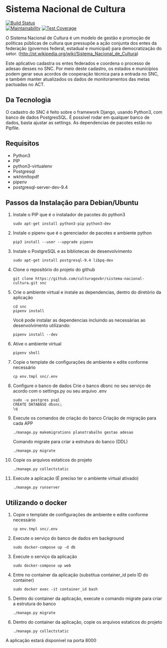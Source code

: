 # Sistema Nacional de Cultura
[![Build Status](https://travis-ci.org/culturagovbr/sistema-nacional-cultura.svg?branch=master)](https://travis-ci.org/culturagovbr/sistema-nacional-cultura)  
[![Maintainability](https://api.codeclimate.com/v1/badges/b820f182e3e161f417a3/maintainability)](https://codeclimate.com/github/culturagovbr/sistema-nacional-cultura/maintainability)
[![Test Coverage](https://api.codeclimate.com/v1/badges/b820f182e3e161f417a3/test_coverage)](https://codeclimate.com/github/culturagovbr/sistema-nacional-cultura/test_coverage)

O Sistema Nacional de Cultura é um modelo de gestão e promoção de políticas públicas de cultura que pressupõe a ação conjunta dos entes da federação (governos federal, estadual e municipal) para democratização do setor. (http://pt.wikipedia.org/wiki/Sistema_Nacional_de_Cultura)

Este aplicativo cadastra os entes federados e coordena o processo de adesao desses no SNC. Por meio deste cadastro, os estados e municípios podem gerar seus acordos de cooperação técnica para a entrada no SNC, e também manter atualizados os dados de monitoramentos das metas pactuadas no ACT.


## Da Tecnologia
O cadastro do SNC é feito sobre o framework Django, usando Python3, com banco de dados PostgresSQL. É possível rodar em qualquer banco de dados, basta ajustar as settings.
As dependencias de pacotes estão no Pipfile.




## Requisitos

* Python3
* PIP
* python3-virtualenv
* Postgresql
* wkhtmltopdf
* pipenv
* postgresql-server-dev-9.4

## Passos da Instalação para Debian/Ubuntu

1. Instale o PIP que é o instalador de pacotes do python3
    ```
    sudo apt-get install python3-pip python3-dev
    ```

2. Instale o pipenv que é o gerenciador de pacotes e ambiente python
    ```
    pip3 install --user --upgrade pipenv
    ```

3. Instale o PostgreSQL e as bibliotecas de desenvolvimento
    ```
    sudo apt-get install postgresql-9.4 libpq-dev
    ```    

4. Clone o repositório do projeto do github
    ```
    git clone https://github.com/culturagovbr/sistema-nacional-cultura.git snc
    ```

5. Crie o ambiente virtual e instale as dependencias, dentro do diretório da aplicação
    ```
    cd snc
    pipenv install
    ```    
    Você pode instalar as dependencias incluindo as necessárias ao desenvolvimento utilizando:
    ```
    pipenv install --dev
    ```

6. Ative o ambiente virtual
    ```
    pipenv shell
    ```

7. Copie o template de configurações de ambiente e edite conforme necessário
    ```
    cp env.tmpl snc/.env
    ```

8. Configure o banco de dados
    Crie o banco dbsnc no seu serviço de acordo com o settings.py ou seu arquivo .env
    ```
    sudo -u postgres psql
    CREATE DATABASE dbsnc;
    \q
    ```

9. Execute os comandos de criação do banco
    Criação de migração para cada APP
    ```
    ./manage.py makemigrations planotrabalho gestao adesao
    ```

    Comando migrate para criar a estrutura do banco (DDL)
    ```
    ./manage.py migrate
    ```

10. Copie os arquivos estaticos do projeto
    ```
    ./manage.py collectstatic
    ```

11. Execute a aplicação (É preciso ter o ambiente virtual ativado)
    ```
    ./manage.py runserver
    ```

## Utilizando o docker

1. Copie o template de configurações de ambiente e edite conforme necessário
    ```
    cp env.tmpl snc/.env
    ```

2. Execute o serviço do banco de dados em background
    ```
    sudo docker-compose up -d db
    ```

3.  Execute o serviço da aplicação
    ```
    sudo docker-compose up web
    ```

4. Entre no container da aplicação (substitua container_id pelo ID do container)
    ```
    sudo docker exec -it container_id bash
    ```

5. Dentro do container da aplicação, execute o comando migrate para criar a estrutura do banco
    ```
    ./manage.py migrate
    ```

6. Dentro do container da aplicação, copie os arquivos estaticos do projeto
    ```
    ./manage.py collectstatic
    ```

A aplicação estará disponível na porta 8000
